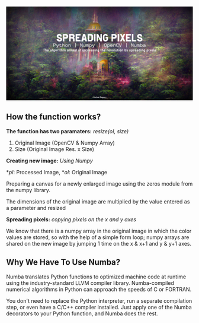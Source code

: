 ![alt text](https://github.com/serhatdog/spreading-pixels/blob/main/repo.png?raw=true)

## How the function works?
**The function has two paramaters:** *resize(oI, size)*
  1. Original Image (OpenCV & Numpy Array)
  2. Size (Original Image Res. x Size)
 
 **Creating new image:** *Using Numpy*
 
 **pI*: Processed Image, **oI*: Original Image
 
Preparing a canvas for a newly enlarged image using the zeros module from the numpy library.
 
The dimensions of the original image are multiplied by the value entered as a parameter and resized

**Spreading pixels:** *copying pixels on the x and y axes*

We know that there is a numpy array in the original image in which the color values are stored, so with the help of a simple form loop; numpy arrays are shared on the new image by jumping 1 time on the x & x+1 and y & y+1 axes.

## Why We Have To Use Numba?

Numba translates Python functions to optimized machine code at runtime using the industry-standard LLVM compiler library. Numba-compiled numerical algorithms in Python can approach the speeds of C or FORTRAN.

You don't need to replace the Python interpreter, run a separate compilation step, or even have a C/C++ compiler installed. Just apply one of the Numba decorators to your Python function, and Numba does the rest.
